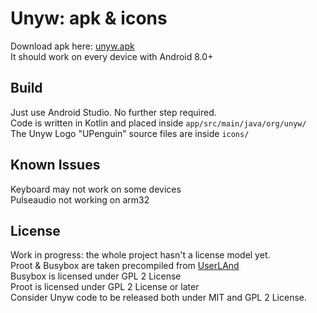 # Unyw: apk & icons

Download apk here: [unyw.apk](https://unyw.github.io/android-apk/unyw.apk)  
It should work on every device with Android 8.0+


## Build
Just use Android Studio. No further step required.  
Code is written in Kotlin and placed inside `app/src/main/java/org/unyw/`  
The Unyw Logo "UPenguin" source files are inside `icons/`
  
  
  
## Known Issues
Keyboard may not work on some devices  
Pulseaudio not working on arm32

## License
Work in progress: the whole project hasn't a license model yet.  
Proot & Busybox are taken precompiled from [UserLAnd](https://github.com/CypherpunkArmory/UserLAnd-Assets-Support)  
Busybox is licensed under GPL 2 License  
Proot is licensed under GPL 2 License or later  
Consider Unyw code to be released both under MIT and GPL 2 License.  

